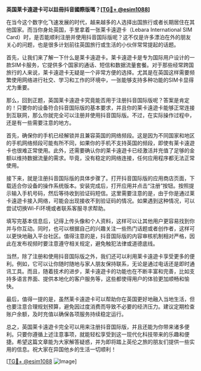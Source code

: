 **英国莱卡遠遊卡可以註冊抖音國際版嗎？[[TG💪+ @esim1088](https://t.me/s/esim1088)]**

在当今这个数字化飞速发展的时代，越来越多的人选择出国旅行或者长期居住在其他国家。而当你身处英国，手里拿着一张莱卡遠遊卡（Lebara International SIM Card）时，是否能顺利注册并使用抖音国际版呢？这不仅是许多漂泊在外的朋友关心的问题，也是很多计划前往英国旅行或生活的小伙伴常常提起的话题。

首先，让我们来了解一下什么是莱卡遠遊卡。莱卡遠遊卡是专为国际用户设计的一款SIM卡服务，它提供多个国家的通话、短信和数据流量套餐。对于那些经常跨国旅行的人来说，莱卡遠遊卡无疑是一个非常方便的选择。尤其是在英国这样需要频繁使用网络进行社交、学习和工作的环境中，一张能够支持多种功能的SIM卡显得尤为重要。

那么，回到正题，英国莱卡遠遊卡究竟能否用于注册抖音国际版呢？答案是肯定的！只要你的设备符合抖音国际版的基本要求，并且你的莱卡遠遊卡能够正常连接到互联网，那么你就完全可以注册并使用抖音国际版。不过，在实际操作过程中，还是有一些需要注意的地方。

首先，确保你的手机已经解锁并且兼容英国的网络频段。这是因为不同国家和地区的手机网络频段可能有所不同，如果你的手机不支持英国的频段，即使有莱卡遠遊卡也很难正常使用。此外，还需要确认你的莱卡遠遊卡已经激活并充值了足够的金额以维持数据流量的需求。毕竟，没有稳定的网络连接，任何应用程序都无法正常使用。

接下来，就是注册抖音国际版的具体步骤了。打开抖音国际版的应用商店页面，下载适合你设备的操作系统版本。安装完成后，打开应用并点击“注册”按钮。按照提示输入手机号码，然后等待收到验证码短信。这里需要注意的是，由于你是通过莱卡遠遊卡接入网络，可能会出现接收不到验证码的情况。如果遇到这种情况，可以尝试切换Wi-Fi环境或者联系客服寻求帮助。

填写完基本信息后，记得上传头像和个人资料，这样可以让其他用户更容易找到你并与你互动。同时，也可以根据自己的兴趣关注一些热门话题或者创作者，这样可以更快地融入平台社区。值得注意的是，抖音国际版的内容审核机制相对严格，因此在发布视频时要注意遵守相关规定，避免触犯法律或道德底线。

当然，除了注册和使用抖音国际版之外，我们还可以利用莱卡遠遊卡享受更多的便利。例如，它可以让你随时随地与家人朋友保持联系，无论是通过电话还是即时通讯工具。而且，随着技术的进步，莱卡遠遊卡的功能也在不断丰富和完善，比如支持多语言界面、提供本地化的客户服务等，这些都使得用户的体验更加顺畅和愉快。

最后，值得一提的是，虽然莱卡遠遊卡可以帮助你在英国更好地融入当地生活，但也要注意合理规划预算，避免因过度消费而导致不必要的经济压力。建议定期检查账户余额，及时充值以确保各项服务持续稳定运行。

总之，英国莱卡遠遊卡完全可以用来注册抖音国际版，并且还能为你带来诸多便利。只要你遵循上述注意事项，就能轻松享受到这一现代化科技带来的乐趣和便捷。希望这篇文章能为大家解答疑惑，并为即将踏上英伦之旅的朋友们提供一些实用的信息。祝大家在异国他乡的生活一切顺利！

[[TG💪+ @esim1088](https://t.me/s/esim1088) ![Image](https://i.postimg.cc/4NQfJmqS/Snipaste-2025-05-13-00-14-12.png)]